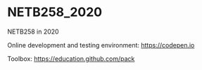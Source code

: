 # NETB258_2020

NETB258 in 2020

Online development and testing environment:
https://codepen.io

Toolbox:
https://education.github.com/pack
